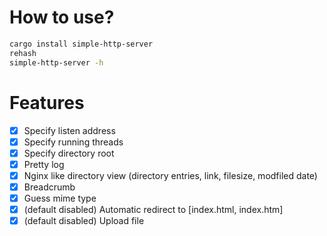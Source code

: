 # How to use?
``` bash
cargo install simple-http-server
rehash
simple-http-server -h
```

# Features
- [x] Specify listen address
- [x] Specify running threads
- [x] Specify directory root
- [x] Pretty log
- [x] Nginx like directory view (directory entries, link, filesize, modfiled date)
- [x] Breadcrumb
- [x] Guess mime type
- [x] (default disabled) Automatic redirect to [index.html, index.htm]
- [x] (default disabled) Upload file
